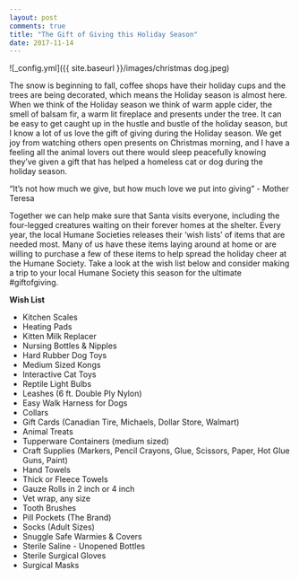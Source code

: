```yaml
---
layout: post
comments: true
title: "The Gift of Giving this Holiday Season"
date: 2017-11-14
---
```


![_config.yml]({{ site.baseurl }}/images/christmas dog.jpeg)

The snow is beginning to fall, coffee shops have their holiday cups and the trees are being decorated, which means the Holiday
season is almost here. When we think of the Holiday season we think of warm apple cider, the smell of balsam fir, a warm lit
fireplace and presents under the tree. It can be easy to get caught up in the hustle and bustle of the holiday season, but I
know a lot of us love the gift of giving during the Holiday season. We get joy from watching others open presents on Christmas
morning, and I have a feeling all the animal lovers out there would sleep peacefully knowing they’ve given a gift that has
helped a homeless cat or dog during the holiday season. 

“It’s not how much we give, but how much love we put into giving” - Mother Teresa 

Together we can help make sure that Santa visits everyone, including the four-legged creatures waiting on their forever homes
at the shelter. Every year, the local Humane Societies releases their ‘wish lists’ of items that are needed most. Many of us
have these items laying around at home or are willing to purchase a few of these items to help spread the holiday cheer at the
Humane Society. Take a look at the wish list below and consider making a trip to your local Humane Society this season for the
ultimate #giftofgiving. 

**Wish List** 

- Kitchen Scales
- Heating Pads
- Kitten Milk Replacer
- Nursing Bottles & Nipples
- Hard Rubber Dog Toys 
- Medium Sized Kongs
- Interactive Cat Toys
- Reptile Light Bulbs
- Leashes (6 ft. Double Ply Nylon)
- Easy Walk Harness for Dogs
- Collars
- Gift Cards (Canadian Tire, Michaels, Dollar Store, Walmart)
- Animal Treats
- Tupperware Containers (medium sized)
- Craft Supplies (Markers, Pencil Crayons, Glue, Scissors, Paper, Hot Glue Guns, Paint)
- Hand Towels
- Thick or Fleece Towels
- Gauze Rolls in 2 inch or 4 inch
- Vet wrap, any size
- Tooth Brushes
- Pill Pockets (The Brand)
- Socks (Adult Sizes)
- Snuggle Safe Warmies & Covers
- Sterile Saline - Unopened Bottles
- Sterile Surgical Gloves
- Surgical Masks 









